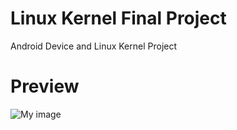 # Linux Kernel Final Project 
Android Device and Linux Kernel Project

# Preview

![My image](http://i65.tinypic.com/5njac9.png)


